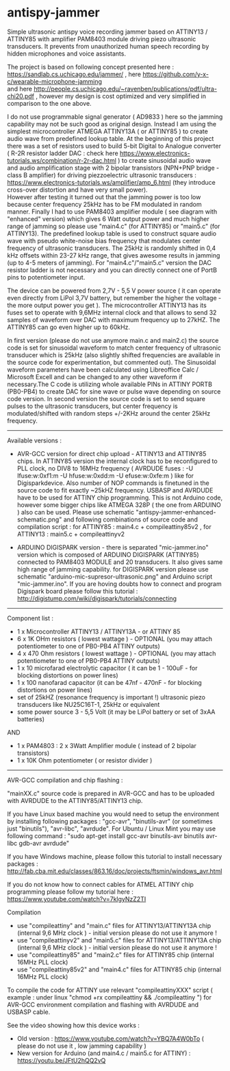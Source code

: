 # antispy-jammer
Simple ultrasonic antispy voice recording jammer based on ATTINY13 / ATTINY85 with amplifier PAM8403 module driving piezo ultrasonic transducers. It prevents from unauthorized human speech recording by hidden microphones and voice assistants.

The project is based on following concept presented here : https://sandlab.cs.uchicago.edu/jammer/  , 
here https://github.com/y-x-c/wearable-microphone-jamming  
and here  http://people.cs.uchicago.edu/~ravenben/publications/pdf/ultra-chi20.pdf , however my design is cost optimized and very simplified in comparison to the one above.

I do not use programmable signal generator ( AD9833 ) here so the jamming capability may not be such good as original design. 
Instead I am using the simplest microcontroller ATMEGA ATTINY13A ( or ATTINY85 ) to create audio wave from predefined lookup table. At the beginning of this project there was a set of resistors used to build 5-bit Digital to Analogue converter ( R-2R resistor ladder DAC : check here https://www.electronics-tutorials.ws/combination/r-2r-dac.html ) to create sinusoidal audio wave and audio amplification stage with 2 bipolar transistors (NPN+PNP bridge - class B amplifier) for driving piezzoelectric ultrasonic transducers : https://www.electronics-tutorials.ws/amplifier/amp_6.html (they introduce cross-over distortion  and have very small power).  
However after testing  it turned out that the jamming power is too low because center frequency 25kHz has to be FM modulated in random manner. Finally I had to use PAM8403 amplifier module ( see diagram with "enhanced" version) which gives 6 Watt output power and much higher range of jamming so please use "main4.c" (for ATTINY85) or "main5.c" (for ATTINY13). The predefined lookup table is used to construct square audio wave  with pseudo white-noise bias frequency that modulates center frequency of ultrasonic transducers. The 25kHz is randomly shifted in 0,4 kHz offsets within 23-27 kHz range, that gives awesome results in jamming (up to 4-5 meters of jamming). For "main4.c"/"main5.c" version the DAC resistor ladder is not necessary and you can directly connect one of PortB pins to potentiometer input.

The device can be powered from 2,7V - 5,5 V power source ( it can operate even directly from LiPol 3,7V battery, but remember the higher the voltage - the more output power you get ). The microcontroller ATTINY13 has its fuses set to operate with 9,6MHz internal clock and that allows to send 32 samples of waveform over DAC with maximum frequency up to 27kHZ. The ATTINY85 can go even higher up to 60kHz.

In first version (please do not use anymore main.c and main2.c) the source code is set for sinusoidal waveform to match  center frequency of ultrasonic transducer which is 25kHz (also slightly shifted frequencies are available in the source code for experimentation, but commented out). The Sinusoidal waveform parameters have been calculated using Libreoffice Calc / Microsoft Excell and can be changed to any other waveform if necessary.The C code is utilizing whole available PINs in ATTINY PORTB (PB0-PB4) to create DAC for sine wave or pulse wave depending on source code version. 
In second version the source code is set to send square pulses to the ultrasonic transducers, but center frequency is modulated/shifted with random steps +/-2KHz around the center 25kHz frequency.

---

Available versions :

- AVR-GCC version for direct chip upload - ATTINY13 and ATTINY85 chips. 
In ATTINY85 version the internal clock has to be reconfigured to PLL clock, no DIV8 to 16MHz frequency ( AVRDUDE fuses : -U lfuse:w:0xf1:m -U hfuse:w:0xdd:m -U efuse:w:0xfe:m  ) like for Digisparkdevice.  Also number of NOP commands is finetuned in the source code to fit exactly ~25kHZ frequency. USBASP and AVRDUDE have to be used for ATTINY chip programming. This is not Arduino code, however some bigger chips like ATMEGA 328P ( the one from ARDUINO ) also can be used. 
Please use schematic "antispy-jammer-enhanced-schematic.png" and following combinations of source code and compilation script :
for ATTINY85 : main4.c   +  compileattiny85v2 ,
for ATTINY13 : main5.c   +  compileattinyv2 
 

- ARDUINO DIGISPARK version - there is separated "mic-jammer.ino" version which is composed of ARDUINO DIGISPARK (ATTINY85) connected to PAM8403 MODULE and 20 transducers. It also gives same high range of jamming capability.
 for DIGISPARK version please use schematic "arduino-mic-supresor-ultrasonic.png" and Arduino script "mic-jammer.ino".  If you are hoving doubts how to connect and program Digispark board please follow this tutorial : http://digistump.com/wiki/digispark/tutorials/connecting
 

-------------------------------------------------------------------------------------

Component list :

- 1 x Microcontroller ATTINY13 / ATTINY13A - or ATTINY 85  
- 6 x 1K OHm resistors ( lowest wattage ) - OPTIONAL (you may attach potentiometer to one of PB0-PB4 ATTINY outputs) 
- 4 x 470 Ohm resistors ( lowest wattage ) - OPTIONAL (you may attach potentiometer to one of PB0-PB4 ATTINY outputs) 
- 1 x 10 microfarad electrolytic capacitor ( it can be 1 - 100uF - for blocking distortions on power lines)
- 1 x 100 nanofarad capacitor (it can be 47nf - 470nF - for blocking distortions on power lines)
- set of 25kHZ (resonance frequency is important !)  ultrasonic piezo transducers like NU25C16T-1, 25kHz or equivalent
- some power source 3 - 5,5 Volt (it may be LiPol battery or set of 3xAA batteries)

AND 

- 1 x PAM4803 : 2 x 3Watt Amplifier module ( instead of 2 bipolar transistors) 
- 1 x 10K Ohm potentiometer ( or resistor divider )


-------------------------------------------------------------------------------------

AVR-GCC compilation and chip flashing :

"mainXX.c" source code is prepared in AVR-GCC and has to be uploaded with AVRDUDE to the ATTINY85/ATTINY13 chip.

If you have Linux based machine you would need to setup the environment by installing following packages : "gcc-avr", "binutils-avr" (or sometimes just "binutils"), "avr-libc", "avrdude". For Ubuntu / Linux Mint you may use following command : "sudo apt-get install gcc-avr binutils-avr binutils avr-libc gdb-avr avrdude"

If you have Windows machine, please follow this tutorial to install necessary packages : http://fab.cba.mit.edu/classes/863.16/doc/projects/ftsmin/windows_avr.html

If you do not know how to connect cables for ATMEL ATTINY chip programming please follow my tutorial here : https://www.youtube.com/watch?v=7klgyNzZ2TI


Compilation

- use "compileattiny" and "main.c" files for ATTINY13/ATTINY13A chip  (internal 9,6 MHz clock )   - initial version please do not use it anymore !
- use "compileattinyv2" and "main5.c" files for ATTINY13/ATTINY13A chip  (internal 9,6 MHz clock ) - initial version please do not use it anymore !
- use "compileattiny85" and "main2.c" files for ATTINY85 chip  (internal 16MHz PLL clock)
- use "compileattiny85v2" and "main4.c" files for ATTINY85 chip  (internal 16MHz PLL clock)


To compile the code for ATTINY use relevant "compileattinyXXX" script ( example : under linux "chmod +rx compileattiny && ./compileattiny ") for AVR-GCC environment compilation and flashing with AVRDUDE and USBASP cable.  

See the video showing how this device works :
- Old version : https://www.youtube.com/watch?v=YBQ7A4W0bTo   ( please do not use it , low jamming capability )
- New version for Arduino (and main4.c / main5.c for ATTINY) : https://youtu.be/JFtU2hQQ2vQ



